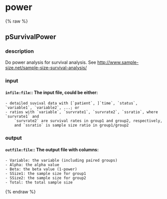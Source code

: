 # power
<!-- toc -->
{% raw %}

## pSurvivalPower

### description
Do power analysis for survival analysis.
See http://www.sample-size.net/sample-size-survival-analysis/

### input
#### `infile:file`:: The input file, could be either:  
 	- detailed suvival data with [`patient`, ]`time`, `status`, `variable1`, `variable2`, ...; or
	- ratios with `variable`, `survrate1`, `survrate2`, `ssratio`, where `survrate1` and
		`survrate2` are survival rates in group1 and group2, respectively,
		and `ssratio` is sample size ratio in group1/group2

### output
#### `outfile:file`:: The output file with columns:  
	- Variable: the variable (including paired groups)
	- Alpha: the alpha value
	- Beta: the beta value (1-power)
	- SSize1: the sample size for group1
	- SSize2: the sample size for group2
	- Total: the total sample size
{% endraw %}
